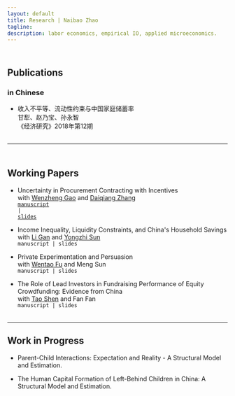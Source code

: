 ```yaml
---
layout: default
title: Research | Naibao Zhao
tagline:
description: labor economics, empirical IO, applied microeconomics.
---
```


## <br/> Publications
### in Chinese

<!-- #### <a name="pub"></a>publications -->

<!-- ##### in Chinese -->

- 收入不平等、流动性约束与中国家庭储蓄率<br/> 
  甘犁、赵乃宝、孙永智<br/> 
  《经济研究》2018年第12期<br/><br/>



<!-- * Email: [foo@xyz.com](mailto:foo@xyz.com) -->

<!-- * Phone: [+91-123123](tel:+91-123123) -->

---

## <br/> Working Papers

- Uncertainty in Procurement Contracting with Incentives <br/> 
  with <a href="http://wenzhenggao.weebly.com" target="_blank"> Wenzheng Gao</a> and <a href="http://daiqiangzhang.weebly.com" target="_blank"> Daiqiang Zhang</a><br/>
  <code><a href="{{ BASE_PATH }}/research/Gao_Zhang_Zhao_2019_uncertainty.pdf">manuscript</a> | <a href="{{ BASE_PATH }}/research/uncertainty_slides.pdf">slides</a></code><br/>

- Income Inequality, Liquidity Constraints, and China's Household Savings <br/> 
  with <a href="http://people.tamu.edu/~ganli/" target="_blank"> Li Gan</a> and <a href="http://weyoungkid.github.io" target="_blank"> Yongzhi Sun</a><br/>
  <code>manuscript | slides</code> <br/>
  
- Private Experimentation and Persuasion <br/> 
  with <a href="http://www.fuwentao.com" target="_blank"> Wentao Fu</a> and <a> Meng Sun</a><br/>
  <code>manuscript | slides</code> <br/>
  
- The Role of Lead Investors in Fundraising Performance of Equity Crowdfunding: Evidence from China <br/> 
  with <a href="http://gs.swufe.edu.cn/home/school/teacher/info?programaid=29&tid=384" target="_blank"> Tao Shen</a> and <a> Fan Fan </a><br/>
  <code>manuscript | slides</code> <br/><br/>

<!-- > 221B, Baker Street
> -->

---

## Work in Progress

- Parent-Child Interactions: Expectation and Reality - A Structural Model and Estimation.<br/> 

- The Human Capital Formation of Left-Behind Children in China: A Structural Model and Estimation.<br/><br/>

<!-- 1. [Facebook](#) -->

